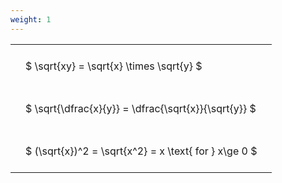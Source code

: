 ```yaml
---
weight: 1
---
```


<style type="text/css">
#T_1959b th.col_heading {
  text-align: left;
  font-size: 1em;
}
#T_1959b td {
  text-align: left;
  font-size: 1em;
  padding: 1.5em;
}
</style>
<table id="T_1959b">
  <thead>
  </thead>
  <tbody>
    <tr>
      <td id="T_1959b_row0_col0" class="data row0 col0" >$ \sqrt{xy} = \sqrt{x} \times \sqrt{y} $</td>
    </tr>
    <tr>
      <td id="T_1959b_row1_col0" class="data row1 col0" >$ \sqrt{\dfrac{x}{y}} = \dfrac{\sqrt{x}}{\sqrt{y}} $</td>
    </tr>
    <tr>
      <td id="T_1959b_row2_col0" class="data row2 col0" >$ (\sqrt{x})^2 = \sqrt{x^2} = x \text{ for } x\ge 0 $</td>
    </tr>
  </tbody>
</table>
